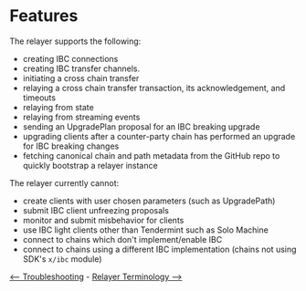 # Features

The relayer supports the following:

- creating IBC connections
- creating IBC transfer channels.
- initiating a cross chain transfer
- relaying a cross chain transfer transaction, its acknowledgement, and timeouts
- relaying from state
- relaying from streaming events
- sending an UpgradePlan proposal for an IBC breaking upgrade
- upgrading clients after a counter-party chain has performed an upgrade for IBC breaking changes
- fetching canonical chain and path metadata from the GitHub repo to quickly bootstrap a relayer instance

The relayer currently cannot:

- create clients with user chosen parameters (such as UpgradePath)
- submit IBC client unfreezing proposals
- monitor and submit misbehavior for clients
- use IBC light clients other than Tendermint such as Solo Machine
- connect to chains which don't implement/enable IBC
- connect to chains using a different IBC implementation (chains not using SDK's `x/ibc` module)


[<-- Troubleshooting](./troubleshooting.md) - [Relayer Terminology -->](./terminology.md)